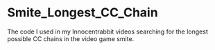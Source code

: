 # Smite_Longest_CC_Chain
The code I used in my Innocentrabbit videos searching for the longest possible CC chains in the video game smite. 
